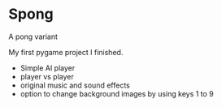 # Spong
A pong variant

My first pygame project I finished.
- Simple AI player
- player vs player
- original music and sound effects
- option to change background images by using keys 1 to 9
